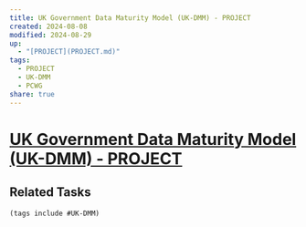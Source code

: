 ```yaml
---
title: UK Government Data Maturity Model (UK-DMM) - PROJECT
created: 2024-08-08
modified: 2024-08-29
up:
  - "[PROJECT](PROJECT.md)"
tags:
  - PROJECT
  - UK-DMM
  - PCWG
share: true
---
```

# [UK Government Data Maturity Model (UK-DMM) - PROJECT](UK%20Government%20Data%20Maturity%20Model%20(UK-DMM)%20-%20PROJECT.md)


## Related Tasks
```tasks
(tags include #UK-DMM)
```